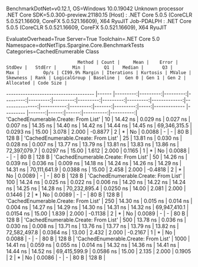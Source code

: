 
BenchmarkDotNet=v0.12.1, OS=Windows 10.0.19042
Unknown processor
.NET Core SDK=5.0.300-preview.21180.15
  [Host]     : .NET Core 5.0.5 (CoreCLR 5.0.521.16609, CoreFX 5.0.521.16609), X64 RyuJIT
  Job-PDALPH : .NET Core 5.0.5 (CoreCLR 5.0.521.16609, CoreFX 5.0.521.16609), X64 RyuJIT

EvaluateOverhead=True  Server=True  Toolchain=.NET Core 5.0  
Namespace=dotNetTips.Spargine.Core.BenchmarkTests  Categories=CachedEnumerable Class  

                               Method | Count |     Mean |    Error |   StdDev |   StdErr |      Min |       Q1 |   Median |       Q3 |      Max |         Op/s | CI99.9% Margin | Iterations | Kurtosis | MValue | Skewness | Rank | LogicalGroup | Baseline |  Gen 0 | Gen 1 | Gen 2 | Allocated | Code Size |
------------------------------------- |------ |---------:|---------:|---------:|---------:|---------:|---------:|---------:|---------:|---------:|-------------:|---------------:|-----------:|---------:|-------:|---------:|-----:|------------- |--------- |-------:|------:|------:|----------:|----------:|
 'CachedEnumerable.Create: From List' |    10 | 14.42 ns | 0.029 ns | 0.027 ns | 0.007 ns | 14.35 ns | 14.40 ns | 14.42 ns | 14.44 ns | 14.45 ns | 69,346,315.5 |      0.0293 ns |      15.00 |    3.078 |  2.000 |  -0.8877 |    2 |            * |       No | 0.0088 |     - |     - |      80 B |     128 B |
 'CachedEnumerable.Create: From List' |    25 | 13.81 ns | 0.030 ns | 0.028 ns | 0.007 ns | 13.77 ns | 13.79 ns | 13.81 ns | 13.83 ns | 13.86 ns | 72,397,079.7 |      0.0297 ns |      15.00 |    1.612 |  2.000 |   0.1165 |    1 |            * |       No | 0.0088 |     - |     - |      80 B |     128 B |
 'CachedEnumerable.Create: From List' |    50 | 14.26 ns | 0.039 ns | 0.036 ns | 0.009 ns | 14.18 ns | 14.24 ns | 14.26 ns | 14.29 ns | 14.31 ns | 70,111,641.9 |      0.0388 ns |      15.00 |    2.458 |  2.000 |  -0.4818 |    2 |            * |       No | 0.0089 |     - |     - |      80 B |     128 B |
 'CachedEnumerable.Create: From List' |   100 | 14.24 ns | 0.025 ns | 0.022 ns | 0.006 ns | 14.20 ns | 14.22 ns | 14.24 ns | 14.25 ns | 14.28 ns | 70,232,895.4 |      0.0250 ns |      14.00 |    2.081 |  2.000 |   0.1446 |    2 |            * |       No | 0.0089 |     - |     - |      80 B |     128 B |
 'CachedEnumerable.Create: From List' |   250 | 14.30 ns | 0.015 ns | 0.014 ns | 0.004 ns | 14.27 ns | 14.29 ns | 14.30 ns | 14.31 ns | 14.32 ns | 69,947,410.1 |      0.0154 ns |      15.00 |    1.839 |  2.000 |  -0.1138 |    2 |            * |       No | 0.0089 |     - |     - |      80 B |     128 B |
 'CachedEnumerable.Create: From List' |   500 | 13.78 ns | 0.036 ns | 0.030 ns | 0.008 ns | 13.71 ns | 13.76 ns | 13.77 ns | 13.79 ns | 13.82 ns | 72,582,497.8 |      0.0364 ns |      13.00 |    2.432 |  2.000 |  -0.2167 |    1 |            * |       No | 0.0088 |     - |     - |      80 B |     128 B |
 'CachedEnumerable.Create: From List' |  1000 | 14.41 ns | 0.059 ns | 0.055 ns | 0.014 ns | 14.32 ns | 14.36 ns | 14.41 ns | 14.44 ns | 14.52 ns | 69,415,599.9 |      0.0586 ns |      15.00 |    2.135 |  2.000 |   0.1905 |    2 |            * |       No | 0.0086 |     - |     - |      80 B |     128 B |
